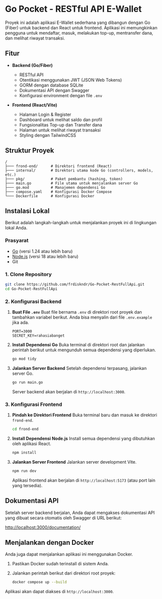 # Go Pocket - RESTful API E-Wallet

Proyek ini adalah aplikasi E-Wallet sederhana yang dibangun dengan Go (Fiber) untuk backend dan React untuk frontend. Aplikasi ini memungkinkan pengguna untuk mendaftar, masuk, melakukan top-up, mentransfer dana, dan melihat riwayat transaksi.

## Fitur

- **Backend (Go/Fiber)**
  - RESTful API
  - Otentikasi menggunakan JWT (JSON Web Tokens)
  - GORM dengan database SQLite
  - Dokumentasi API dengan Swagger
  - Konfigurasi environment dengan file `.env`

- **Frontend (React/Vite)**
  - Halaman Login & Register
  - Dashboard untuk melihat saldo dan profil
  - Fungsionalitas Top-up dan Transfer dana
  - Halaman untuk melihat riwayat transaksi
  - Styling dengan TailwindCSS

## Struktur Proyek

```
/
├─── frond-end/      # Direktori frontend (React)
├─── internal/       # Direktori utama kode Go (controllers, models, etc.)
├─── pkg/            # Paket pembantu (hashing, token)
├─── main.go         # File utama untuk menjalankan server Go
├─── go.mod          # Manajemen dependensi Go
├─── compose.yaml    # Konfigurasi Docker Compose
└─── Dockerfile      # Konfigurasi Docker
```

## Instalasi Lokal

Berikut adalah langkah-langkah untuk menjalankan proyek ini di lingkungan lokal Anda.

### Prasyarat

- [Go](https://go.dev/doc/install) (versi 1.24 atau lebih baru)
- [Node.js](https://nodejs.org/en/download) (versi 18 atau lebih baru)
- Git

### 1. Clone Repository

```bash
git clone https://github.com/frdiskndr/Go-Pocket-RestFullApi.git
cd Go-Pocket-RestFullApi
```

### 2. Konfigurasi Backend

1.  **Buat File `.env`**
    Buat file bernama `.env` di direktori root proyek dan tambahkan variabel berikut. Anda bisa menyalin dari file `.env.example` jika ada.

    ```env
    PORT=3000
    SECRET_KEY=rahasiabanget
    ```

2.  **Install Dependensi Go**
    Buka terminal di direktori root dan jalankan perintah berikut untuk mengunduh semua dependensi yang diperlukan.

    ```bash
    go mod tidy
    ```

3.  **Jalankan Server Backend**
    Setelah dependensi terpasang, jalankan server Go.

    ```bash
    go run main.go
    ```

    Server backend akan berjalan di `http://localhost:3000`.

### 3. Konfigurasi Frontend

1.  **Pindah ke Direktori Frontend**
    Buka terminal baru dan masuk ke direktori `frond-end`.

    ```bash
    cd frond-end
    ```

2.  **Install Dependensi Node.js**
    Install semua dependensi yang dibutuhkan oleh aplikasi React.

    ```bash
    npm install
    ```

3.  **Jalankan Server Frontend**
    Jalankan server development Vite.

    ```bash
    npm run dev
    ```

    Aplikasi frontend akan berjalan di `http://localhost:5173` (atau port lain yang tersedia).

## Dokumentasi API

Setelah server backend berjalan, Anda dapat mengakses dokumentasi API yang dibuat secara otomatis oleh Swagger di URL berikut:

[http://localhost:3000/documentation/](http://localhost:3000/documentation/)

## Menjalankan dengan Docker

Anda juga dapat menjalankan aplikasi ini menggunakan Docker.

1.  Pastikan Docker sudah terinstall di sistem Anda.
2.  Jalankan perintah berikut dari direktori root proyek:

    ```bash
    docker compose up --build
    ```

Aplikasi akan dapat diakses di `http://localhost:3000`.
